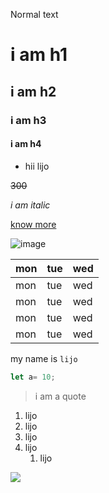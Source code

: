Normal text

# i am h1
## i am h2
### i am h3
#### i am h4

* hii lijo 

~~300~~

_i am italic_

[know more](https://www.youtube.com/watch?v=-wGc24R3_eM&list=PLY-ecO2csVHdLhAO6TERaMJXP8aqyWVt-
"youtube")

![image](https://ineuron.ai/images/ineuron-logo.png)

|mon|tue|wed| 
|---|---|---|
|mon|tue|wed|
|mon|tue|wed|
|mon|tue|wed|
|mon|tue|wed|

my name is `lijo`

```javascript
let a= 10;
```

>i am a quote

1. lijo
2. lijo
2. lijo
1. lijo
    1. lijo

![](https://img.shields.io/badge/git-is%20nizz-brightgreen)
